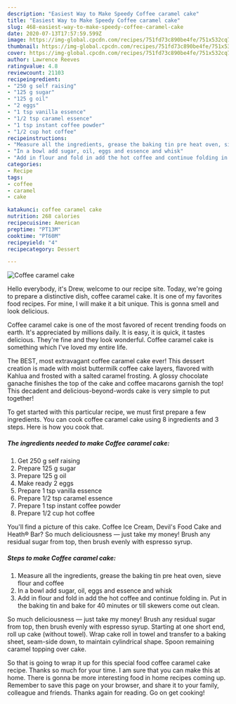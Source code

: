 ```yaml
---
description: "Easiest Way to Make Speedy Coffee caramel cake"
title: "Easiest Way to Make Speedy Coffee caramel cake"
slug: 468-easiest-way-to-make-speedy-coffee-caramel-cake
date: 2020-07-13T17:57:59.599Z
image: https://img-global.cpcdn.com/recipes/751fd73c890be4fe/751x532cq70/coffee-caramel-cake-recipe-main-photo.jpg
thumbnail: https://img-global.cpcdn.com/recipes/751fd73c890be4fe/751x532cq70/coffee-caramel-cake-recipe-main-photo.jpg
cover: https://img-global.cpcdn.com/recipes/751fd73c890be4fe/751x532cq70/coffee-caramel-cake-recipe-main-photo.jpg
author: Lawrence Reeves
ratingvalue: 4.8
reviewcount: 21103
recipeingredient:
- "250 g self raising"
- "125 g sugar"
- "125 g oil"
- "2 eggs"
- "1 tsp vanilla essence"
- "1/2 tsp caramel essence"
- "1 tsp instant coffee powder"
- "1/2 cup hot coffee"
recipeinstructions:
- "Measure all the ingredients, grease the baking tin pre heat oven, sieve flour and coffee"
- "In a bowl add sugar, oil, eggs and essence and whisk"
- "Add in flour and fold in add the hot coffee and continue folding in. Put in the baking tin and bake for 40 minutes or till skewers come out clean."
categories:
- Recipe
tags:
- coffee
- caramel
- cake

katakunci: coffee caramel cake 
nutrition: 268 calories
recipecuisine: American
preptime: "PT13M"
cooktime: "PT60M"
recipeyield: "4"
recipecategory: Dessert

---
```



![Coffee caramel cake](https://img-global.cpcdn.com/recipes/751fd73c890be4fe/751x532cq70/coffee-caramel-cake-recipe-main-photo.jpg)

Hello everybody, it's Drew, welcome to our recipe site. Today, we're going to prepare a distinctive dish, coffee caramel cake. It is one of my favorites food recipes. For mine, I will make it a bit unique. This is gonna smell and look delicious.

Coffee caramel cake is one of the most favored of recent trending foods on earth. It's appreciated by millions daily. It is easy, it is quick, it tastes delicious. They're fine and they look wonderful. Coffee caramel cake is something which I've loved my entire life.

The BEST, most extravagant coffee caramel cake ever! This dessert creation is made with moist buttermilk coffee cake layers, flavored with Kahlua and frosted with a salted caramel frosting. A glossy chocolate ganache finishes the top of the cake and coffee macarons garnish the top! This decadent and delicious-beyond-words cake is very simple to put together!


To get started with this particular recipe, we must first prepare a few ingredients. You can cook coffee caramel cake using 8 ingredients and 3 steps. Here is how you cook that.

<!--inarticleads1-->

##### The ingredients needed to make Coffee caramel cake:

1. Get 250 g self raising
1. Prepare 125 g sugar
1. Prepare 125 g oil
1. Make ready 2 eggs
1. Prepare 1 tsp vanilla essence
1. Prepare 1/2 tsp caramel essence
1. Prepare 1 tsp instant coffee powder
1. Prepare 1/2 cup hot coffee


You&#39;ll find a picture of this cake. Coffee Ice Cream, Devil&#39;s Food Cake and Heath® Bar? So much deliciousness — just take my money! Brush any residual sugar from top, then brush evenly with espresso syrup. 

<!--inarticleads2-->

##### Steps to make Coffee caramel cake:

1. Measure all the ingredients, grease the baking tin pre heat oven, sieve flour and coffee
1. In a bowl add sugar, oil, eggs and essence and whisk
1. Add in flour and fold in add the hot coffee and continue folding in. Put in the baking tin and bake for 40 minutes or till skewers come out clean.


So much deliciousness — just take my money! Brush any residual sugar from top, then brush evenly with espresso syrup. Starting at one short end, roll up cake (without towel). Wrap cake roll in towel and transfer to a baking sheet, seam-side down, to maintain cylindrical shape. Spoon remaining caramel topping over cake. 

So that is going to wrap it up for this special food coffee caramel cake recipe. Thanks so much for your time. I am sure that you can make this at home. There is gonna be more interesting food in home recipes coming up. Remember to save this page on your browser, and share it to your family, colleague and friends. Thanks again for reading. Go on get cooking!
